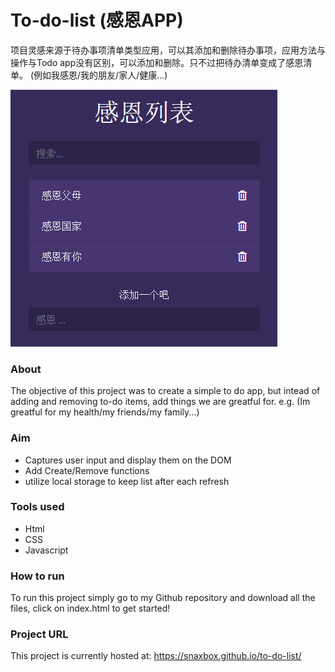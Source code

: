 # To-do-list (感恩APP)

项目灵感来源于待办事项清单类型应用，可以其添加和删除待办事项，应用方法与操作与Todo app没有区别，可以添加和删除。只不过把待办清单变成了感恩清单。 (例如我感恩/我的朋友/家人/健康...)

![感恩app](todo.png)
### About

The objective of this project was to create a simple to do app, but intead of adding and removing to-do items, add things we are greatful for. e.g. (Im greatful for my health/my friends/my family...)
### Aim
<ul>
  <li>Captures user input and display them on the DOM  </li>
  <li> Add Create/Remove functions</li>
  <li> utilize local storage to keep list after each refresh </li>
  
</ul>

### Tools used
<ul>
  <li>Html</li>
  <li>CSS</li>
  <li>Javascript</li>
</ul>

### How to run
To run this project simply go to my Github repository and download all the files, click on index.html to get started!

### Project URL
This project is currently hosted at: https://snaxbox.github.io/to-do-list/